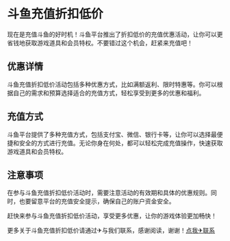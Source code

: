# 斗鱼充值折扣低价

现在是充值斗鱼的好时机！斗鱼平台推出了折扣低价的充值优惠活动，让你可以更省钱地获取游戏道具和会员特权。不要错过这个机会，赶紧来充值吧！

## 优惠详情

斗鱼充值折扣低价活动包括多种优惠方式，比如满额返利、限时特惠等。你可以根据自己的需求和预算选择适合的充值方式，轻松享受到更多的优惠和福利。

## 充值方式

斗鱼平台提供了多种充值方式，包括支付宝、微信、银行卡等，让你可以选择最便捷和安全的方式进行充值。无论你身在何处，都可以轻松完成充值操作，快速获取游戏道具和会员特权。

## 注意事项

在参与斗鱼充值折扣低价活动时，需要注意活动的有效期和具体的优惠规则。同时，也要留意平台的充值安全提示，确保自己的账户资金安全。

赶快来参与斗鱼充值折扣低价活动，享受更多优惠，让你的游戏体验更加畅快！

更多关于斗鱼充值折扣低价请通过✈与我们联系，感谢阅读，谢谢！[点我✈联系](https://lm.k02.cc)